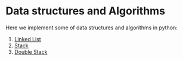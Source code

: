 # Data structures and Algorithms
Here we implement some of data structures and algorithms in python:

1. [Linked List](https://github.com/saraeygh/data-structures-algorithms/blob/main/01_linked_list.py)
2. [Stack](https://github.com/saraeygh/data-structures-algorithms/blob/main/02_stack.py)
3. [Double Stack](https://github.com/saraeygh/data-structures-algorithms/blob/main/03_double_stack.py)
